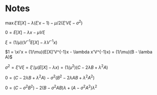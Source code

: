 # Notes

$\max \xi'E[X] - \lambda(\xi'x - 1) - \mu/2(\xi'V\xi - \sigma^2)$

$0 = E[X] - \lambda x - \mu V\xi$

$\xi = (1/\mu)(V^{-1}E[X] - \lambda V^{-1}x)$

$1 = \xi'x = (1/\mu)(E[X]'V^{-1}x - \lambda x'V^{-1}x) = (1/\mu)(B - \lamba A)$

$\sigma^2 = \xi'V\xi = \xi'/\mu (E[X] - \lambda x) = (1/\mu^2)(C - 2\lambda B + \lambda^2 A)$

$0 = (C - 2\lambda B + \lambda^2 A) - \sigma^2(B^2 - 2\lambda AB + \lambda^2 A^2)$

$0 = (C - \sigma^2 B^2) - 2(B - \sigma^2 AB)\lambda + (A - \sigma^2 A^2)\lambda^2$